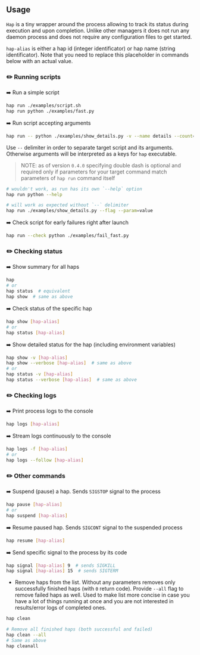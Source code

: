 ## Usage

`Hap` is a tiny wrapper around the process allowing to track its status during execution and upon completion. Unlike other managers it does not run any daemon process and does not require any configuration files to get started.

`hap-alias` is either a hap id (integer identificator) or hap name (string identificator). Note that you need to replace this placeholder in commands below with an actual value.

### ✏️ Running scripts

➡️ Run a simple script

```bash
hap run ./examples/script.sh
hap run python ./examples/fast.py
```

➡️ Run script accepting arguments

```bash
hap run -- python ./examples/show_details.py -v --name details --count=5
```

Use `--` delimiter in order to separate target script and its arguments. Otherwise arguments will be interpreted as a keys for `hap` executable.

> NOTE: as of version `0.4.0` specifying double dash is optional and required only if parameters for your target command match parameters of `hap run` command itself

```bash
# wouldn't work, as run has its own `--help` option
hap run python --help

# will work as expected without `--` delimiter
hap run ./examples/show_details.py --flag --param=value
```

➡️ Check script for early failures right after launch

```bash
hap run --check python ./examples/fail_fast.py
```

### ✏️ Checking status

➡️ Show summary for all haps

```bash
hap
# or
hap status  # equivalent
hap show  # same as above
```

➡️ Check status of the specific hap

```bash
hap show [hap-alias]
# or
hap status [hap-alias]
```

➡️ Show detailed status for the hap (including environment variables)

```bash
hap show -v [hap-alias]
hap show --verbose [hap-alias]  # same as above
# or
hap status -v [hap-alias]
hap status --verbose [hap-alias]  # same as above
```

### ✏️ Checking logs

➡️ Print process logs to the console

```bash
hap logs [hap-alias]
```

➡️ Stream logs continuously to the console

```bash
hap logs -f [hap-alias]
# or
hap logs --follow [hap-alias]
```

### ✏️ Other commands

➡️ Suspend (pause) a hap. Sends `SIGSTOP` signal to the process

```bash
hap pause [hap-alias]
# or
hap suspend [hap-alias]
```

➡️ Resume paused hap. Sends `SIGCONT` signal to the suspended process

```bash
hap resume [hap-alias]
```

➡️ Send specific signal to the process by its code

```bash
hap signal [hap-alias] 9  # sends SIGKILL
hap signal [hap-alias] 15  # sends SIGTERM
```

- Remove haps from the list. Without any parameters removes only successfully finished haps (with `0` return code). Provide `--all` flag to remove failed haps as well. Used to make list more concise in case you have a lot of things running at once and you are not interested in results/error logs of completed ones.

```bash
hap clean

# Remove all finished haps (both successful and failed)
hap clean --all
# Same as above
hap cleanall
```
